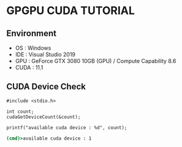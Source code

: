 # GPGPU CUDA TUTORIAL

## Environment

- OS : Windows
- IDE : Visual Studio 2019
- GPU : GeForce GTX 3080 10GB (GPU) / Compute Capability 8.6
- CUDA : 11.1

## CUDA Device Check

```cuda
#include <stdio.h>

int count;
cudaGetDeviceCount(&count);

printf("available cuda device : %d", count);
```

```cmd
(cmd)>available cuda device : 1
```
